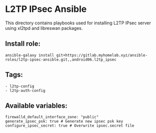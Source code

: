 # L2TP IPsec Ansible

This directory contains playbooks used for installing L2TP IPsec server using xl2tpd and libreswan packages.

## Install role:
```
ansible-galaxy install git+https://gitlab.myhomelab.xyz/ansible-roles/l2tp-ipsec-ansible.git,,android06.l2tp_ipsec
```

## Tags:
```
- l2tp-config
- l2tp-auth-config
```

## Available variables:
```
firewalld_default_interface_zone: "public"
generate_ipsec_psk: true # Generate new ipsec psk key
configure_ipsec_secret: true # Overwrite ipsec.secret file
```
